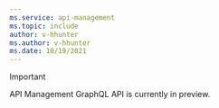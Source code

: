 ```yaml
---
ms.service: api-management
ms.topic: include
author: v-hhunter
ms.author: v-hhunter
ms.date: 10/19/2021
---
```


> [!IMPORTANT]
> API Management GraphQL API is currently in preview.